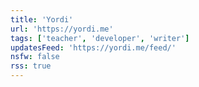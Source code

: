 ```yaml
---
title: 'Yordi'
url: 'https://yordi.me'
tags: ['teacher', 'developer', 'writer']
updatesFeed: 'https://yordi.me/feed/'
nsfw: false
rss: true
---
```

